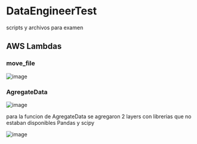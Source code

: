 # DataEngineerTest
scripts y archivos para examen 



## AWS Lambdas

### move_file


![image](https://user-images.githubusercontent.com/5958247/149063198-a1f10ca4-47fa-4dcd-9334-b237b66390ba.png)


### AgregateData

![image](https://user-images.githubusercontent.com/5958247/149063600-c4c30cdb-6d42-40fb-a865-2da5f6da0375.png)

para la funcion de AgregateData se agregaron 2 layers con librerias que no estaban disponibles  Pandas y scipy

![image](https://user-images.githubusercontent.com/5958247/149063740-b907fed6-c752-4204-ace7-d1443505b6d7.png)
